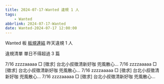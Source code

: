 ```yaml
---
title: 2024-07-17-Wanted 違規 1 人
tags:
    - Wanted
abbrlink: 2024-07-17-Wanted
date: Wanted-2024-07-17 12:00:00
---
```

Wanted 板 [板規連結](https://www.ptt.cc/bbs/Wanted/M.1608829773.A.D3B.html)
昨天違規 1 人
<!-- more -->

違規清單
單日不得超過 3 篇

7/16 zzzzaaaaa □ [徵求] 台北小叔徵清新好咖 兜風散心…
7/16 zzzzaaaaa □ [徵求] 台北小叔徵清新好咖 兜風散心…
7/16 zzzzaaaaa □ [徵求] 台北小叔徵清新好咖 兜風散心…
7/16 zzzzaaaaa □ [徵求] 台北小叔徵清新好咖 兜風散心…